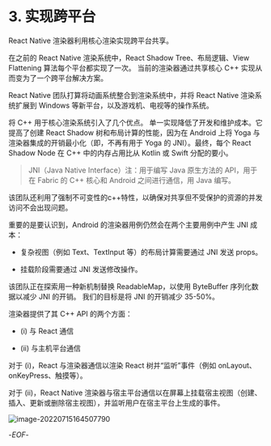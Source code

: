 # 3. 实现跨平台

React Native 渲染器利用核心渲染实现跨平台共享。

在之前的 React Native 渲染系统中，React Shadow Tree、布局逻辑、View Flattening 算法每个平台都实现了一次。 当前的渲染器通过共享核心 C++ 实现从而变为了一个跨平台解决方案。

React Native 团队打算将动画系统整合到渲染系统中，并将 React Native 渲染系统扩展到 Windows 等新平台，以及游戏机、电视等的操作系统。

将 C++ 用于核心渲染系统引入了几个优点。 单一实现降低了开发和维护成本。它提高了创建 React Shadow 树和布局计算的性能，因为在 Android 上将 Yoga 与渲染器集成的开销最小化（即，不再有用于 Yoga 的 JNI）。最终，每个 React Shadow Node 在 C++ 中的内存占用比从 Kotlin 或 Swift 分配的要小。

>JNI（Java Native Interface）注：用于编写 Java 原生方法的 API，用于在 Fabric 的 C++ 核心和 Android 之间进行通信，用 Java 编写。

该团队还利用了强制不可变性的c++特性，以确保对共享但不受保护的资源的并发访问不会出现问题。

重要的是要认识到，Android 的渲染器用例仍然会在两个主要用例中产生 JNI 成本：

- 复杂视图（例如 Text、TextInput 等）的布局计算需要通过 JNI 发送 props。

- 挂载阶段需要通过 JNI 发送修改操作。

该团队正在探索用一种新机制替换 ReadableMap，以使用 ByteBuffer 序列化数据以减少 JNI 的开销。 我们的目标是将 JNI 的开销减少 35-50%。

渲染器提供了其 C++ API 的两个方面：

- (i) 与 React 通信

- (ii) 与主机平台通信

对于 (i)，React 与渲染器通信以渲染 React 树并“监听”事件（例如 onLayout、onKeyPress、触摸等）。

对于 (ii)，React Native 渲染器与宿主平台通信以在屏幕上挂载宿主视图（创建、插入、更新或删除宿主视图），并监听用户在宿主平台上生成的事件。

![image-20220715164507790](https://xiejie-typora.oss-cn-chengdu.aliyuncs.com/2022-07-15-084508.png)

-*EOF*-